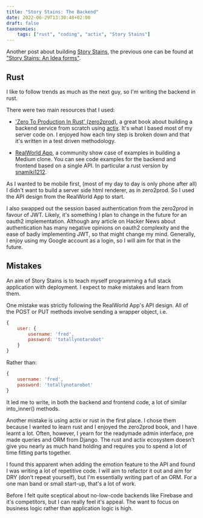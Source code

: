 ```yaml
---
title: "Story Stains: The Backend"
date: 2022-06-29T13:30:48+02:00
draft: false
taxonomies:
    tags: ["rust", "coding", "actix", "Story Stains"]
---
```


Another post about building [Story Stains](https://github.com/jacomago/storystains), the previous one can be found at ["Story Stains: An Idea forms"](@/archive/20220621/story_stains_idea_forms/index.md).

## Rust

I like to follow trends as much as the next guy, so I'm writing the backend in rust.

There were two main resources that I used:

- ['Zero To Production In Rust' (zero2prod)](https://www.zero2prod.com), a great book about building a backend service from scratch using [actix](https://actix.rs/). It's what I based most of my server code on. I enjoyed how each tiny step is broken down and that it's written in a test driven methodology.

- [RealWorld App](https://realworld-docs.netlify.app/), a community show case of examples in building a Medium clone. You can see code examples for the backend and frontend based on a single API. In particular a rust version by [snamiki1212](https://github.com/snamiki1212/realworld-v1-rust-actix-web-diesel).

As I wanted to be mobile first, (most of my day to day is only phone after all) I didn't want to build a server side html renderer, as in zero2prod. So I used the API design from the RealWorld App to start.

I also swapped out the session based authentication from the zero2prod in favour of JWT. Likely, it's something I plan to change in the future for an oauth2 implementation. Although any article on Hacker News about authentication has many negative opinions on oauth2 complexity and the ease of badly implementing JWT, so that might change my mind. Generally, I enjoy using my Google account as a login, so I will aim for that in the future.

## Mistakes

An aim of Story Stains is to teach myself programming a full stack application with deployment. I expect to make mistakes and learn from them.

One mistake was strictly following the RealWorld App's API design. All of the POST or PUT methods involve sending a wrapper object, i.e.

```javascript
{
    user: {
        username: 'fred',
        password: 'totallynotarobot'
    }
}
```

Rather than:

```javascript
{
    username: 'fred',
    password: 'totallynotarobot'
}
```

It led me to write, in both the backend and frontend code, a lot of similar into_inner() methods.

Another mistake is using actix or rust in the first place. I chose them because I wanted to learn rust and I enjoyed the zero2prod book, and I have learnt a lot. Often, however, I yearn for the readymade admin interface, pre made queries and ORM from Django. The rust and actix ecosystem doesn't give you nearly as much hand holding and requires you to spend a lot of time fitting parts together.

I found this apparent when adding the emotion feature to the API and found I was writing a lot of repetitive code. I will aim to refactor it out and aim for DRY (don't repeat yourself), but I'm essentially writing part of an ORM. For a one man band or small start-up, that's a lot of work. 

Before I felt quite sceptical about no-low-code backends like Firebase and it's competitors, but I can really feel it's appeal. The want to focus on business logic rather than application logic is high.
